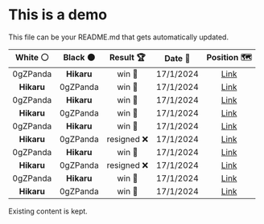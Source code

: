 # This is a demo

This file can be your README.md that gets automatically updated.

<!--START_SECTION:chessStats-->
<!-- Automatically generated with https://github.com/Balastrong/chess-stats-action -->

| White ⚪ | Black ⚫ | Result 🏆 | Date 📅 | Position 🗺️ |
|:---:|:---:|:---:|:---:|:---:|
| 0gZPanda | **Hikaru** | win 🥇 | 17/1/2024 | <a href="http://www.ee.unb.ca/cgi-bin/tervo/fen.pl?select=r4nk1/5Rbp/1p1N2p1/3p2B1/3P4/p6P/5PP1/6K1 w - -">Link</a> |
| **Hikaru** | 0gZPanda | win 🥇 | 17/1/2024 | <a href="http://www.ee.unb.ca/cgi-bin/tervo/fen.pl?select=7Q/pp1r4/6p1/6k1/3p3P/2rq4/P5PN/5R1K b - -">Link</a> |
| 0gZPanda | **Hikaru** | win 🥇 | 17/1/2024 | <a href="http://www.ee.unb.ca/cgi-bin/tervo/fen.pl?select=8/p2B4/1pPk4/1n1p2p1/3K4/r4P2/7P/4R3 w - -">Link</a> |
| **Hikaru** | 0gZPanda | win 🥇 | 17/1/2024 | <a href="http://www.ee.unb.ca/cgi-bin/tervo/fen.pl?select=r4rkb/pp1NqpB1/4p1p1/5b2/2Bp4/2P5/P1P3PQ/R3K2R b KQ -">Link</a> |
| 0gZPanda | **Hikaru** | win 🥇 | 17/1/2024 | <a href="http://www.ee.unb.ca/cgi-bin/tervo/fen.pl?select=8/8/5k2/6p1/6Pp/2r4P/p3rPK1/R7 w - -">Link</a> |
| **Hikaru** | 0gZPanda | resigned ❌ | 17/1/2024 | <a href="http://www.ee.unb.ca/cgi-bin/tervo/fen.pl?select=5r2/p1qBppkp/b5p1/2p5/8/4PN2/P1r2PPP/R3R1K1 w - -">Link</a> |
| 0gZPanda | **Hikaru** | win 🥇 | 17/1/2024 | <a href="http://www.ee.unb.ca/cgi-bin/tervo/fen.pl?select=8/p4Q2/4q2k/6pP/P4n2/8/KPP5/8 w - -">Link</a> |
| **Hikaru** | 0gZPanda | resigned ❌ | 17/1/2024 | <a href="http://www.ee.unb.ca/cgi-bin/tervo/fen.pl?select=4R3/7p/1K6/5pp1/5k2/7P/r5P1/8 w - -">Link</a> |
| 0gZPanda | **Hikaru** | win 🥇 | 17/1/2024 | <a href="http://www.ee.unb.ca/cgi-bin/tervo/fen.pl?select=8/7p/8/1p6/3k1pP1/7P/4K3/8 w - -">Link</a> |
| **Hikaru** | 0gZPanda | win 🥇 | 17/1/2024 | <a href="http://www.ee.unb.ca/cgi-bin/tervo/fen.pl?select=8/pp6/8/5k2/5P2/4K3/PP6/8 b - -">Link</a> |

<!--END_SECTION:chessStats-->

Existing content is kept.
